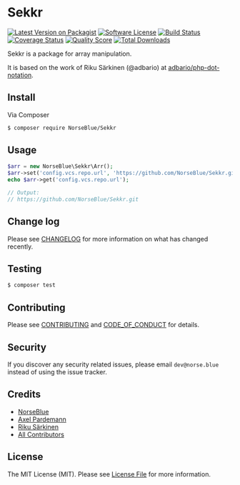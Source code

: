 # Sekkr

[![Latest Version on Packagist][ico-version]][link-packagist]
[![Software License][ico-license]](LICENSE.md)
[![Build Status][ico-travis]][link-travis]
[![Coverage Status][ico-scrutinizer]][link-scrutinizer]
[![Quality Score][ico-code-quality]][link-code-quality]
[![Total Downloads][ico-downloads]][link-downloads]

Sekkr is a package for array manipulation.

It is based on the work of Riku Särkinen (@adbario) at [adbario/php-dot-notation](https://github.com/adbario/php-dot-notation).

## Install

Via Composer

``` bash
$ composer require NorseBlue/Sekkr
```

## Usage

``` php
$arr = new NorseBlue\Sekkr\Arr();
$arr->set('config.vcs.repo.url', 'https://github.com/NorseBlue/Sekkr.git');
echo $arr->get('config.vcs.repo.url');

// Output:
// https://github.com/NorseBlue/Sekkr.git
```

## Change log

Please see [CHANGELOG](CHANGELOG.md) for more information on what has changed recently.

## Testing

``` bash
$ composer test
```

## Contributing

Please see [CONTRIBUTING](.github/CONTRIBUTING.md) and [CODE_OF_CONDUCT](.github/CODE_OF_CONDUCT.md) for details.

## Security

If you discover any security related issues, please email `dev@norse.blue` instead of using the issue tracker.

## Credits

- [NorseBlue][link-author]
- [Axel Pardemann](https://github.com/axelitus)
- [Riku Särkinen](https://github.com/adbario)
- [All Contributors](.github/CONTRIBUTORS.md)

## License

The MIT License (MIT). Please see [License File](LICENSE.md) for more information.

[ico-version]: https://img.shields.io/packagist/v/norse-blue/sekkr.svg?style=flat-square
[ico-license]: https://img.shields.io/badge/license-MIT-brightgreen.svg?style=flat-square
[ico-travis]: https://img.shields.io/travis/NorseBlue/Sekkr/master.svg?style=flat-square
[ico-scrutinizer]: https://img.shields.io/scrutinizer/coverage/g/NorseBlue/Sekkr.svg?style=flat-square
[ico-code-quality]: https://img.shields.io/scrutinizer/g/NorseBlue/Sekkr.svg?style=flat-square
[ico-downloads]: https://img.shields.io/packagist/dt/norse-blue/sekkr.svg?style=flat-square

[link-packagist]: https://packagist.org/packages/norse-blue/sekkr
[link-travis]: https://travis-ci.org/NorseBlue/Sekkr
[link-scrutinizer]: https://scrutinizer-ci.com/g/NorseBlue/Sekkr/code-structure
[link-code-quality]: https://scrutinizer-ci.com/g/NorseBlue/Sekkr
[link-downloads]: https://packagist.org/packages/norse-blue/sekkr
[link-author]: https://github.com/NorseBlue
